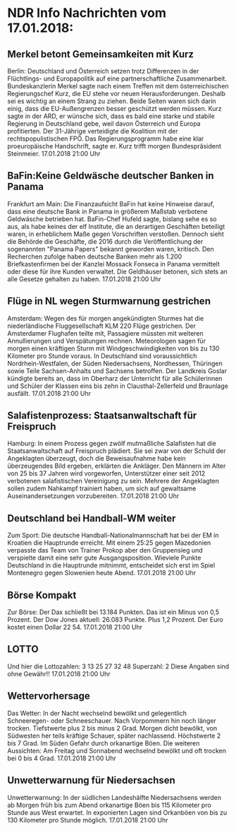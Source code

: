# NDR Info Nachrichten vom 17.01.2018:


## Merkel betont Gemeinsamkeiten mit Kurz
Berlin:	Deutschland und Österreich setzen trotz Differenzen in der Flüchtlings- und Europapolitik auf eine partnerschaftliche Zusammenarbeit. Bundeskanzlerin Merkel sagte nach einem Treffen mit dem österreichischen Regierungschef Kurz, die EU stehe vor neuen Herausforderungen. Deshalb sei es wichtig an einem Strang zu ziehen. Beide Seiten waren sich darin einig, dass die EU-Außengrenzen besser geschützt werden müssen. Kurz sagte in der ARD, er wünsche sich, dass es bald eine starke und stabile Regierung in Deutschland gebe, weil davon Österreich und Europa profitierten. Der 31-Jährige verteidigte die Koalition mit der rechtspopulistischen FPÖ. Das Regierungsprogramm habe eine klar proeuropäische Handschrift, sagte er. Kurz trifft morgen Bundespräsident Steinmeier. 17.01.2018 21:00 Uhr 

## BaFin:Keine Geldwäsche deutscher Banken in Panama
Frankfurt am Main: Die Finanzaufsicht BaFin hat keine Hinweise darauf, dass eine deutsche Bank in Panama in größerem Maßstab verbotene Geldwäsche betrieben hat. BaFin-Chef Hufeld sagte, bislang sehe es so aus, als habe keines der elf Institute, die an derartigen Geschäften beteiligt waren, in erheblichem Maße gegen Vorschriften verstoßen. Dennoch sieht die Behörde die Geschäfte, die 2016 durch die Veröffentlichung der sogenannten "Panama Papers" bekannt geworden waren, kritisch. Den Recherchen zufolge haben deutsche Banken mehr als 1.200 Briefkastenfirmen bei der Kanzlei Mossack Fonseca in Panama vermittelt oder diese für ihre Kunden verwaltet. Die Geldhäuser betonen, sich stets an alle Gesetze gehalten zu haben. 17.01.2018 21:00 Uhr 

## Flüge in NL wegen Sturmwarnung gestrichen
Amsterdam: Wegen des für morgen angekündigten Sturmes hat die niederländische Fluggesellschaft KLM 220 Flüge gestrichen. Der Amsterdamer Flughafen teilte mit, Passagiere müssten mit weiteren Annullierungen und Verspätungen rechnen. Meteorologen sagen für morgen einen kräftigen Sturm mit Windgeschwindigkeiten von bis zu 130 Kilometer pro Stunde voraus. In Deutschland sind voraussichtlich Nordrhein-Westfalen, der Süden Niedersachsens, Nordhessen, Thüringen sowie Teile Sachsen-Anhalts und Sachsens betroffen. Der Landkreis Goslar kündigte bereits an, dass im Oberharz der Unterricht für alle Schülerinnen und Schüler der Klassen eins bis zehn in Clausthal-Zellerfeld und Braunlage ausfällt. 17.01.2018 21:00 Uhr 

## Salafistenprozess: Staatsanwaltschaft für Freispruch
Hamburg: In einem Prozess gegen zwölf mutmaßliche Salafisten hat die Staatsanwaltschaft auf Freispruch plädiert. Sie sei zwar von der Schuld der Angeklagten überzeugt, doch die Beweisaufnahme habe kein überzeugendes Bild ergeben, erklärten die Ankläger. Den Männern im Alter von 25 bis 37 Jahren wird vorgeworfen, Unterstützer einer seit 2012 verbotenen salafistischen Vereinigung zu sein. Mehrere der Angeklagten sollen zudem Nahkampf trainiert haben, um sich auf gewaltsame Auseinandersetzungen vorzubereiten. 17.01.2018 21:00 Uhr 

## Deutschland bei Handball-WM weiter
Zum Sport: Die deutsche Handball-Nationalmannschaft hat bei der EM in Kroatien die Hauptrunde erreicht. Mit einem 25:25 gegen Mazedonien verpasste das Team von Trainer Prokop aber den Gruppensieg und verspielte damit eine sehr gute Ausgangsposition. Wieviele Punkte Deutschland in die Hauptrunde mitnimmt, entscheidet sich erst im Spiel Montenegro gegen Slowenien heute Abend. 17.01.2018 21:00 Uhr 

## Börse Kompakt
Zur Börse: Der Dax schließt bei 13.184 Punkten. Das ist ein Minus von 0,5 Prozent. Der Dow Jones aktuell: 26.083 Punkte. Plus 1,2 Prozent. Der Euro kostet einen Dollar 22 54. 17.01.2018 21:00 Uhr 

## LOTTO
Und hier die Lottozahlen:
3 13		25		27		32		48 Superzahl:		2 Diese Angaben sind ohne Gewähr!! 17.01.2018 21:00 Uhr 

## Wettervorhersage
Das Wetter: In der Nacht wechselnd bewölkt und gelegentlich Schneeregen- oder Schneeschauer. Nach Vorpommern hin noch länger trocken. Tiefstwerte plus 2 bis minus 2 Grad. Morgen dicht bewölkt, von Südwesten her teils kräftige Schauer, später nachlassend. Höchstwerte 2 bis 7 Grad. Im Süden Gefahr durch orkanartige Böen. Die weiteren Aussichten: Am Freitag und Sonnabend wechselnd bewölkt und oft trocken bei 0 bis 4 Grad. 17.01.2018 21:00 Uhr 

## Unwetterwarnung für Niedersachsen
Unwetterwarnung: In der südlichen Landeshälfte Niedersachsens werden ab Morgen früh bis zum Abend orkanartige Böen bis 115 Kilometer pro Stunde aus West erwartet. In exponierten Lagen sind Orkanböen von bis zu 130 Kilometer pro Stunde möglich. 17.01.2018 21:00 Uhr 
